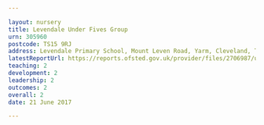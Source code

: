 ```yaml
---

layout: nursery
title: Levendale Under Fives Group
urn: 305960
postcode: TS15 9RJ
address: Levendale Primary School, Mount Leven Road, Yarm, Cleveland, TS15 9RJ
latestReportUrl: https://reports.ofsted.gov.uk/provider/files/2706987/urn/305960.pdf
teaching: 2
development: 2
leadership: 2
outcomes: 2
overall: 2
date: 21 June 2017

---
```

